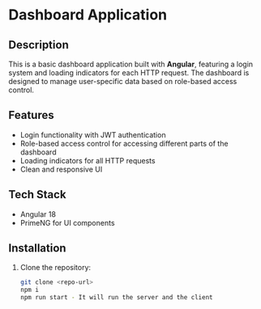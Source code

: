 # Dashboard Application

## Description
This is a basic dashboard application built with **Angular**, featuring a login system and loading indicators for each HTTP request. The dashboard is designed to manage user-specific data based on role-based access control.

## Features
- Login functionality with JWT authentication
- Role-based access control for accessing different parts of the dashboard
- Loading indicators for all HTTP requests
- Clean and responsive UI

## Tech Stack
- Angular 18
- PrimeNG for UI components

## Installation
1. Clone the repository:
   ```bash
   git clone <repo-url>
   npm i
   npm run start - It will run the server and the client
